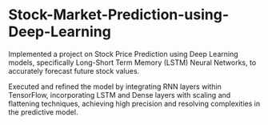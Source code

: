 # Stock-Market-Prediction-using-Deep-Learning

Implemented a project on Stock Price Prediction using Deep Learning models, specifically Long-Short Term Memory (LSTM) Neural Networks, to accurately forecast future stock values. 

Executed and refined the model by integrating RNN layers within TensorFlow, incorporating LSTM and Dense layers with scaling and flattening techniques, achieving high precision and resolving complexities in the predictive model.  
